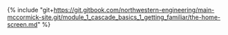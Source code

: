 {% include "git+https://git.gitbook.com/northwestern-engineering/main-mccormick-site.git/module_1_cascade_basics_1_getting_familiar/the-home-screen.md" %}